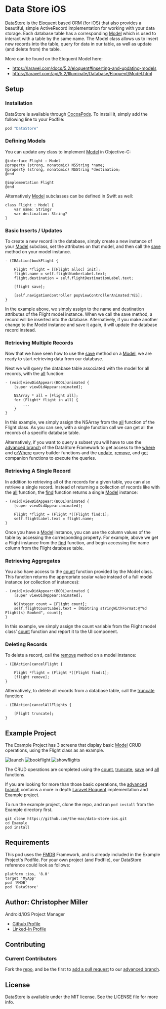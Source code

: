 # Data Store iOS
[DataStore](http://cocoadocs.org/docsets/DataStore) is the [Eloquent](https://laravel.com/docs/5.2/eloquent) based ORM (for iOS) that also provides a beautiful, simple ActiveRecord implementation for working with your data storage. Each database table has a corresponding [Model](http://cocoadocs.org/docsets/DataStore/2.1.3/Classes/Model.html) which is used to interact with a table by the same name. The Model class allows us to insert new records into the table, query for data in our table, as well as update (and delete from) the table.

More can be found on the Eloquent Model here:
- https://laravel.com/docs/5.2/eloquent#inserting-and-updating-models
- https://laravel.com/api/5.2/Illuminate/Database/Eloquent/Model.html

## Setup

### Installation

DataStore is available through [CocoaPods](http://cocoapods.org). To install
it, simply add the following line to your Podfile:

```ruby
pod "DataStore"
```

### Defining Models

You can update any class to implement [Model](http://cocoadocs.org/docsets/DataStore/2.1.3/Classes/Model.html) in Objective-C:

```
@interface Flight : Model
@property (strong, nonatomic) NSString *name;
@property (strong, nonatomic) NSString *destination;
@end

@implementation Flight
@end
```

Alternatively [Model](http://cocoadocs.org/docsets/DataStore/2.1.3/Classes/Model.html) subclasses can be defined in Swift as well:
```    
class Flight : Model {
    var name: String?
    var destination: String?
}
```

### Basic Inserts / Updates
To create a new record in the database, simply create a new instance of your [Model](http://cocoadocs.org/docsets/DataStore/2.1.3/Classes/Model.html) subclass, set the attributes on that model, and then call the [save](http://cocoadocs.org/docsets/DataStore/2.1.3/Classes/Model.html#//api/name/save) method on your model instance.

```
- (IBAction)bookFlight {

    Flight *flight = [[Flight alloc] init];
    flight.name = self.flightNumberLabel.text;
    flight.destination = self.flightDestinationLabel.text;

    [flight save];

    [self.navigationController popViewControllerAnimated:YES];
}
```
In the example above, we simply assign to the name and destination attributes of the Flight model instance. When we call the save method, a record will be inserted into the database. Alternatively, if you make another change to the Model instance and save it again, it will update the database record instead.

### Retrieving Multiple Records
Now that we have seen how to use the [save](http://cocoadocs.org/docsets/DataStore/2.1.3/Classes/Model.html#//api/name/save) method on a [Model](http://cocoadocs.org/docsets/DataStore/2.1.3/Classes/Model.html), we are ready to start retrieving data from our database.

Next we will query the database table associated with the model for all records, with the [all](http://cocoadocs.org/docsets/DataStore/2.1.3/Classes/Model.html#//api/name/all) function:
```
- (void)viewDidAppear:(BOOL)animated {
    [super viewDidAppear:animated];

    NSArray * all = [Flight all];
    for (Flight* flight in all) {
        ...
    }
}
```
In this example, we simply assign the NSArray from the [all](http://cocoadocs.org/docsets/DataStore/2.1.3/Classes/Model.html#//api/name/all) function of the Flight class. As you can see, with a single function call we can get all the records of a specific database table.

Alternatively, if you want to query a subset you will have to use the [advanced branch](https://github.com/the-mac/data-store-ios/tree/advanced) of the DataStore Framework to get access to the [where](http://cocoadocs.org/docsets/DataStoreAdvanced/2.1.3/Classes/Model.html#//api/name/where:is:) and [orWhere](#) query builder functions and the [update](http://cocoadocs.org/docsets/DataStore/2.1.3/Classes/Model.html#//api/name/update:), [remove](http://cocoadocs.org/docsets/DataStore/2.1.3/Classes/Model.html#//api/name/remove), and [get](#) companion functions to execute the queries.


### Retrieving A Single Record
In addition to retrieving all of the records for a given table, you can also retrieve a single record. Instead of returning a collection of records like with the [all](http://cocoadocs.org/docsets/DataStore/2.1.3/Classes/Model.html#//api/name/all) function, the [find](http://cocoadocs.org/docsets/DataStore/2.1.3/Classes/Model.html#//api/name/find) function returns a single [Model](http://cocoadocs.org/docsets/DataStore/2.1.3/Classes/Model.html) instance:
```
- (void)viewDidAppear:(BOOL)animated {
    [super viewDidAppear:animated];

    Flight *flight = (Flight *)[Flight find:1];
    self.flightLabel.text = flight.name;
}
```
Once you have a [Model](http://cocoadocs.org/docsets/DataStore/2.1.3/Classes/Model.html) instance, you can use the column values of the table by accessing the corresponding property. For example, above we get a Flight instance from the [find](http://cocoadocs.org/docsets/DataStore/2.1.3/Classes/Model.html#//api/name/find) function, and begin accessing the name column from the Flight database table.


### Retrieving Aggregates
You also have access to the [count](http://cocoadocs.org/docsets/DataStore/2.1.3/Classes/Model.html#//api/name/count) function provided by the Model class. This function returns the appropriate scalar value instead of a full model instance (or collection of instances):
```
- (void)viewDidAppear:(BOOL)animated {
    [super viewDidAppear:animated];

    NSInteger count = [Flight count];
    self.flightCountLabel.text = [NSString stringWithFormat:@"%d Flight(s) Booked", count];
}
```
In this example, we simply assign the count variable from the Flight model class' [count](http://cocoadocs.org/docsets/DataStore/2.1.3/Classes/Model.html#//api/name/count) function and report it to the UI component.


### Deleting Records
To delete a record, call the [remove](http://cocoadocs.org/docsets/DataStore/2.1.3/Classes/Model.html#//api/name/remove) method on a model instance:
```
- (IBAction)cancelFlight {

    Flight *flight = (Flight *)[Flight find:1];
    [flight remove];
}
```

Alternatively, to delete all records from a database table, call the [truncate](http://cocoadocs.org/docsets/DataStore/2.1.3/Classes/Model.html#//api/name/truncate) function:
```
- (IBAction)cancelAllFlights {

    [Flight truncate];
}
```

## Example Project
The Example Project has 3 screens that display basic [Model](http://cocoadocs.org/docsets/DataStore/2.1.3/Classes/Model.html) CRUD operations, using the Flight class as an example.

![launch](0launch.png "Launch Screen") ![bookflight](1bookflight.png "Book Flight") ![showflights](2showflights.png "Show Flights")

 The CRUD operations are completed using the [count](http://cocoadocs.org/docsets/DataStore/2.1.3/Classes/Model.html#//api/name/count), [truncate](http://cocoadocs.org/docsets/DataStore/2.1.3/Classes/Model.html#//api/name/truncate), [save](http://cocoadocs.org/docsets/DataStore/2.1.3/Classes/Model.html#//api/name/save) and [all](http://cocoadocs.org/docsets/DataStore/2.1.3/Classes/Model.html#//api/name/all) functions. 

If you are looking for more than those basic operations, the [advanced branch](https://github.com/the-mac/data-store-ios/tree/advanced) contains a more in depth [Laravel Eloquent](https://laravel.com/docs/5.2/eloquent) implementation and Example project.

To run the example project, clone the repo, and run `pod install` from the Example directory first.
```
git clone https://github.com/the-mac/data-store-ios.git
cd Example
pod install
```
## Requirements
This pod uses the [FMDB](http://cocoadocs.org/docsets/FMDB/2.6.2/) Framework, and is already included in the Example Project's Podfile. For your own project (and Podfile), our DataStore reference could look as follows:
```
platform :ios, '8.0'
target 'MyApp'
pod 'FMDB'
pod 'DataStore'
```

## Author: Christopher Miller
Android/iOS Project Manager

- [Github Profile](https://github.com/cdm2012)
- [Linked-In Profile](https://www.linkedin.com/in/christophermiller64)

## Contributing

### Current Contributors

Fork the [repo](https://github.com/the-mac/data-store-ios), and be the first to [add a pull request](https://github.com/the-mac/data-store-ios/compare) to our [advanced branch](https://github.com/the-mac/data-store-ios/tree/advanced).

## License

DataStore is available under the MIT license. See the LICENSE file for more info.
